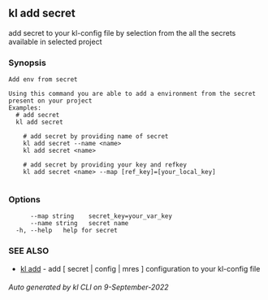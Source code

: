 ## kl add secret

add secret to your kl-config file by selection from the all the secrets available in selected project

### Synopsis

```
Add env from secret

Using this command you are able to add a environment from the secret present on your project
Examples:
  # add secret
  kl add secret

	# add secret by providing name of secret
	kl add secret --name <name>
	kl add secret <name>

	# add secret by providing your key and refkey
	kl add secret <name> --map [ref_key]=[your_local_key]
	
```

### Options

```
      --map string    secret_key=your_var_key
      --name string   secret name
  -h, --help   help for secret
```

### SEE ALSO

* [kl add](kl_add.md)  - add [ secret | config | mres ] configuration to your kl-config file

###### Auto generated by kl CLI on 9-September-2022
